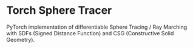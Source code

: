 # Torch Sphere Tracer

PyTorch implementation of differentiable Sphere Tracing / Ray Marching with SDFs (Signed Distance Function) and CSG (Constructive Solid Geometry).